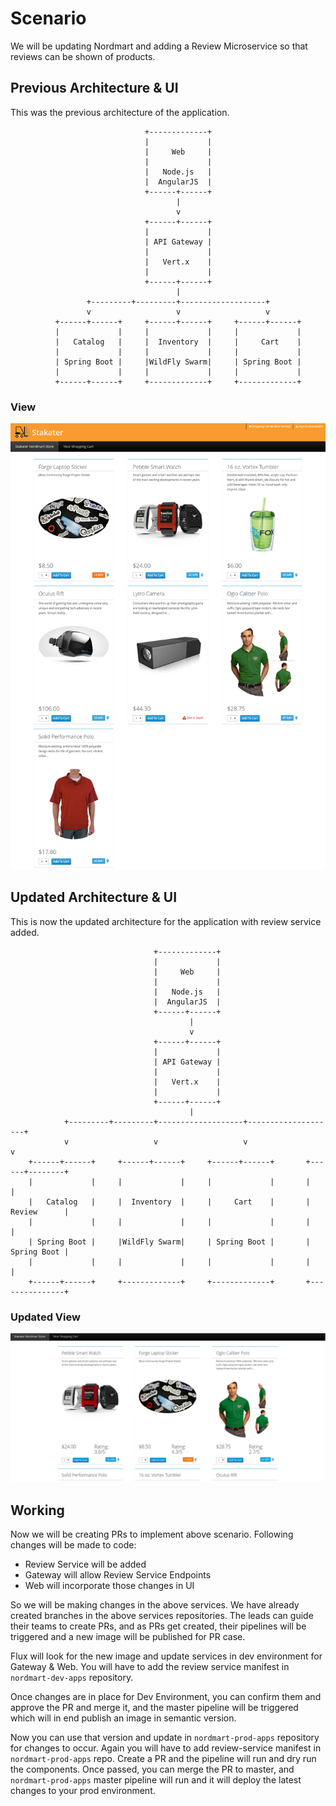 # Scenario

We will be updating Nordmart and adding a Review Microservice so that reviews can be shown of products.

## Previous Architecture & UI

This was the previous architecture of the application.

```
                              +-------------+
                              |             |
                              |     Web     |
                              |             |
                              |   Node.js   |
                              |  AngularJS  |
                              +------+------+
                                     |
                                     v
                              +------+------+
                              |             |
                              | API Gateway |
                              |             |
                              |   Vert.x    |
                              |             |
                              +------+------+
                                     |
                 +---------+---------+-------------------+
                 v                   v                   v
          +------+------+     +------+------+     +------+------+
          |             |     |             |     |             |
          |   Catalog   |     |  Inventory  |     |     Cart    |
          |             |     |             |     |             |
          | Spring Boot |     |WildFly Swarm|     | Spring Boot |
          |             |     |             |     |             |
          +------+------+     +-------------+     +-------------+
```

### View

 ![Diagram](./image/home.png)


 ## Updated Architecture & UI

This is now the updated architecture for the application with review service added.

```
                                +-------------+
                                |             |
                                |     Web     |
                                |             |
                                |   Node.js   |
                                |  AngularJS  |
                                +------+------+
                                        |
                                        v
                                +------+------+
                                |             |
                                | API Gateway |
                                |             |
                                |   Vert.x    |
                                |             |
                                +------+------+
                                        |
            +---------+---------+-------------------+--------------------+
            v                   v                   v                    v
    +------+------+     +------+------+     +------+------+       +------+--------+
    |             |     |             |     |             |       |               |
    |   Catalog   |     |  Inventory  |     |     Cart    |       |   Review      |
    |             |     |             |     |             |       |               |
    | Spring Boot |     |WildFly Swarm|     | Spring Boot |       |   Spring Boot | 
    |             |     |             |     |             |       |               |
    +------+------+     +-------------+     +-------------+       +---------------+
```





### Updated View

 ![Diagram](./image/updated-view.png)

## Working

Now we will be creating PRs to implement above scenario. Following changes will be made to code:

- Review Service will be added
- Gateway will allow Review Service Endpoints
- Web will incorporate those changes in UI

So we will be making changes in the above services. We have already created branches in the above services repositories. The leads can guide their teams to create PRs, and as PRs get created, their pipelines will be triggered and a new image will be published for PR case.

Flux will look for the new image and update services in dev environment for Gateway & Web. You will have to add the review service manifest in `nordmart-dev-apps` repository. 

Once changes are in place for Dev Environment, you can confirm them and approve the PR and merge it, and the master pipeline will be triggered which will in end publish an image in semantic version.

Now you can use that version and update in `nordmart-prod-apps` repository for changes to occur. Again you will have to add review-service manifest in `nordmart-prod-apps` repo. Create a PR and the pipeline will run and dry run the components. Once passed, you can merge the PR to master, and `nordmart-prod-apps` master pipeline will run and it will deploy the latest changes to your prod environment.
